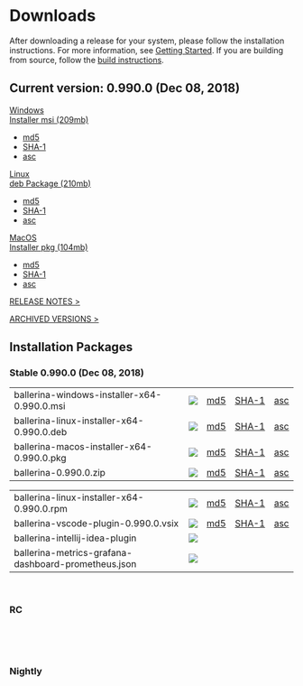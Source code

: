 <link rel="stylesheet" href="/css/download-page.css"></link>
<script src="/js/download-page.js"></script>
<div class="row cBallerina-io-Gray-row">
    <div class="container">
        <div class="row">
            <div class="col-xs-12 col-sm-12 col-md-6 col-lg-6 cDownloadsHeader">
                <h1>Downloads</h1>
                <p>
                    After downloading a release for your system, please follow the installation instructions. For more information, see <a href="https://ballerina.io/learn/getting-started/#installing-ballerina">Getting Started</a>. If you are building from source, follow the <a href="https://github.com/ballerina-platform/ballerina-lang/blob/master/README.md#install-from-source">build instructions</a>.
                </p>
            </div>
        </div>
        <div class="row">
            <div class="col-xs-12 col-sm-12 col-md-12 col-lg-12 cDownloadsHeader">       
                <div class="cFeaturedVersion">
                    <h2>Current version: <span id="versionInfo">0.990.0 (Dec 08, 2018)</span></h2>
                </div>
            </div>
        </div>
        <div class="clearfix"></div>
        <div class="row cDownloads">
            <div class="col-xs-12 col-sm-12 col-md-4 col-lg-4 cDownloadLeft">
                <a id="packWindows" href="https://product-dist.ballerina.io/downloads/0.990.0/ballerina-windows-installer-x64-0.990.0.msi" class="cDownload" data-download="downloads" data-pack="ballerina-windows-installer-x64-0.990.0.msi">
                    <div>Windows</div>
                    <div class="cSize">Installer msi <span id="packWindowsName">(209mb)</span></div>
                </a>
                <ul class="cDiwnloadSubLinks">
                    <li><a id="packWindowsMd5" href="https://product-dist.ballerina.io/downloads/0.990.0/ballerina-windows-installer-x64-0.990.0.msi.md5">md5</a></li>
                    <li><a id="packWindowsSha1" href="https://product-dist.ballerina.io/downloads/0.990.0/ballerina-windows-installer-x64-0.990.0.msi.sha1">SHA-1</a></li>
                    <li><a id="packWindowsAsc" href="https://product-dist.ballerina.io/downloads/0.990.0/ballerina-windows-installer-x64-0.990.0.msi.asc">asc</a></li>
                </ul>
            </div>
            <div class="col-xs-12 col-sm-12 col-md-4 col-lg-4 cDownloadMiddle">
                <a id="packLinux" href="https://product-dist.ballerina.io/downloads/0.990.0/ballerina-linux-installer-x64-0.990.0.deb" class="cDownload" data-download="downloads" data-pack="ballerina-linux-installer-x64-0.990.0.deb">
                    <div>Linux</div>
                    <div class="cSize">deb Package <span id="packLinuxName">(210mb)</span></div>
                </a>
                <ul class="cDiwnloadSubLinks">
                    <li><a id="packLinuxMd5" href="https://product-dist.ballerina.io/downloads/0.990.0/ballerina-linux-installer-x64-0.990.0.deb.md5">md5</a></li>
                    <li><a id="packLinuxSha1" href="https://product-dist.ballerina.io/downloads/0.990.0/ballerina-linux-installer-x64-0.990.0.deb.sha1">SHA-1</a></li>
                    <li><a id="packLinuxAsc" href="https://product-dist.ballerina.io/downloads/0.990.0/ballerina-linux-installer-x64-0.990.0.deb.asc">asc</a></li>
                </ul>
            </div>
            <div class="col-xs-12 col-sm-12 col-md-4 col-lg-4 cDownloadMiddle">
                <a id="packMac" href="https://product-dist.ballerina.io/downloads/0.990.0/ballerina-macos-installer-x64-0.990.0.pkg" class="cDownload" data-download="downloads" data-pack="ballerina-macos-installer-x64-0.990.0.pkg">
                    <div>MacOS</div>
                    <div class="cSize">Installer pkg <span id="packMacName">(104mb)</span></div>
                </a>
                <ul class="cDiwnloadSubLinks">
                    <li><a id="packMacMd5" href="https://product-dist.ballerina.io/downloads/0.990.0/ballerina-macos-installer-x64-0.990.0.pkg.md5">md5</a></li>
                    <li><a id="packMacSha1" href="https://product-dist.ballerina.io/downloads/0.990.0/ballerina-macos-installer-x64-0.990.0.pkg.sha1">SHA-1</a></li>
                    <li><a id="packMacAsc" href="https://product-dist.ballerina.io/downloads/0.990.0/ballerina-macos-installer-x64-0.990.0.pkg.asc">asc</a></li>
                </ul>
            </div>
        </div>
        <div class="col-xs-12 col-sm-16 col-md-12 col-lg-12">
            <div class="cReleaseNotes">
                <p><a href="/downloads/release-notes">RELEASE NOTES ></a></p>
            </div>
            <div class="cReleaseNotes">
                <p><a href="/downloads/archived">ARCHIVED VERSIONS ></a></p>
            </div>
        </div>
        <div class="col-xs-12 col-sm-16 col-md-12 col-lg-12">
            <div class="cStandaloneInstallers">
                <h2>Installation Packages</h2>
                <div class="cInstallers">
                    <h3 class="release-version">Stable <span id="stableInfo">0.990.0 (Dec 08, 2018)</span></h3>
                    <div class="col-xs-12 col-sm-16 col-md-6 col-lg-6 cLeftTable">
                        <div class="insPackages0container">
                            <table id="insPackages0"><tr><td style="width: 96%">ballerina-windows-installer-x64-0.990.0.msi</td><td style="width: 1%; white-space: nowrap;"><a href="https://product-dist.ballerina.io/downloads/0.990.0/ballerina-windows-installer-x64-0.990.0.msi" class="cDownloadLinkIcon" data-download="downloads" data-pack="ballerina-windows-installer-x64-0.990.0.msi"><img src="../img/download-bg-green-fill.svg"></a></td><td style="width: 1%; white-space: nowrap;"><a href="https://product-dist.ballerina.io/downloads/0.990.0/ballerina-windows-installer-x64-0.990.0.msi.md5">md5</a></td><td style="width: 1%; white-space: nowrap;"><a href="https://product-dist.ballerina.io/downloads/0.990.0/ballerina-windows-installer-x64-0.990.0.msi.sha1">SHA-1</a></td><td style="width: 1%; white-space: nowrap;"><a href="https://product-dist.ballerina.io/downloads/0.990.0/ballerina-windows-installer-x64-0.990.0.msi.asc">asc</a></td></tr><tr><td style="width: 96%">ballerina-linux-installer-x64-0.990.0.deb</td><td style="width: 1%; white-space: nowrap;"><a href="https://product-dist.ballerina.io/downloads/0.990.0/ballerina-linux-installer-x64-0.990.0.deb" class="cDownloadLinkIcon" data-download="downloads" data-pack="ballerina-linux-installer-x64-0.990.0.deb"><img src="../img/download-bg-green-fill.svg"></a></td><td style="width: 1%; white-space: nowrap;"><a href="https://product-dist.ballerina.io/downloads/0.990.0/ballerina-linux-installer-x64-0.990.0.deb.md5">md5</a></td><td style="width: 1%; white-space: nowrap;"><a href="https://product-dist.ballerina.io/downloads/0.990.0/ballerina-linux-installer-x64-0.990.0.deb.sha1">SHA-1</a></td><td style="width: 1%; white-space: nowrap;"><a href="https://product-dist.ballerina.io/downloads/0.990.0/ballerina-linux-installer-x64-0.990.0.deb.asc">asc</a></td></tr><tr><td style="width: 96%">ballerina-macos-installer-x64-0.990.0.pkg</td><td style="width: 1%; white-space: nowrap;"><a href="https://product-dist.ballerina.io/downloads/0.990.0/ballerina-macos-installer-x64-0.990.0.pkg" class="cDownloadLinkIcon" data-download="downloads" data-pack="ballerina-macos-installer-x64-0.990.0.pkg"><img src="../img/download-bg-green-fill.svg"></a></td><td style="width: 1%; white-space: nowrap;"><a href="https://product-dist.ballerina.io/downloads/0.990.0/ballerina-macos-installer-x64-0.990.0.pkg.md5">md5</a></td><td style="width: 1%; white-space: nowrap;"><a href="https://product-dist.ballerina.io/downloads/0.990.0/ballerina-macos-installer-x64-0.990.0.pkg.sha1">SHA-1</a></td><td style="width: 1%; white-space: nowrap;"><a href="https://product-dist.ballerina.io/downloads/0.990.0/ballerina-macos-installer-x64-0.990.0.pkg.asc">asc</a></td></tr><tr><td style="width: 96%">ballerina-0.990.0.zip</td><td style="width: 1%; white-space: nowrap;"><a href="https://product-dist.ballerina.io/downloads/0.990.0/ballerina-0.990.0.zip" class="cDownloadLinkIcon" data-download="downloads" data-pack="ballerina-0.990.0.zip"><img src="../img/download-bg-green-fill.svg"></a></td><td style="width: 1%; white-space: nowrap;"><a href="https://product-dist.ballerina.io/downloads/0.990.0/ballerina-0.990.0.zip.md5">md5</a></td><td style="width: 1%; white-space: nowrap;"><a href="https://product-dist.ballerina.io/downloads/0.990.0/ballerina-0.990.0.zip.sha1">SHA-1</a></td><td style="width: 1%; white-space: nowrap;"><a href="https://product-dist.ballerina.io/downloads/0.990.0/ballerina-0.990.0.zip.asc">asc</a></td></tr></table>
                        </div>
                    </div>
                    <div class="col-xs-12 col-sm-16 col-md-6 col-lg-6 cRightTable">
                        <div class="insPackages1container">
                            <table id="insPackages1"><tr><td style="width: 96%">ballerina-linux-installer-x64-0.990.0.rpm</td><td style="width: 1%; white-space: nowrap;"><a href="https://product-dist.ballerina.io/downloads/0.990.0/ballerina-linux-installer-x64-0.990.0.rpm" class="cDownloadLinkIcon" data-download="downloads" data-pack="ballerina-linux-installer-x64-0.990.0.rpm"><img src="../img/download-bg-green-fill.svg"></a></td><td style="width: 1%; white-space: nowrap;"><a href="https://product-dist.ballerina.io/downloads/0.990.0/ballerina-linux-installer-x64-0.990.0.rpm.md5">md5</a></td><td style="width: 1%; white-space: nowrap;"><a href="https://product-dist.ballerina.io/downloads/0.990.0/ballerina-linux-installer-x64-0.990.0.rpm.sha1">SHA-1</a></td><td style="width: 1%; white-space: nowrap;"><a href="https://product-dist.ballerina.io/downloads/0.990.0/ballerina-linux-installer-x64-0.990.0.rpm.asc">asc</a></td></tr><tr><td style="width: 96%">ballerina-vscode-plugin-0.990.0.vsix</td><td style="width: 1%; white-space: nowrap;"><a href="https://product-dist.ballerina.io/downloads/0.990.0/ballerina-vscode-plugin-0.990.0.vsix" class="cDownloadLinkIcon" data-download="downloads" data-pack="ballerina-vscode-plugin-0.990.0.vsix"><img src="../img/download-bg-green-fill.svg"></a></td><td style="width: 1%; white-space: nowrap;"><a href="https://product-dist.ballerina.io/downloads/0.990.0/ballerina-vscode-plugin-0.990.0.vsix.md5">md5</a></td><td style="width: 1%; white-space: nowrap;"><a href="https://product-dist.ballerina.io/downloads/0.990.0/ballerina-vscode-plugin-0.990.0.vsix.sha1">SHA-1</a></td><td style="width: 1%; white-space: nowrap;"><a href="https://product-dist.ballerina.io/downloads/0.990.0/ballerina-vscode-plugin-0.990.0.vsix.asc">asc</a></td></tr><tr><td style="width: 96%">ballerina-intellij-idea-plugin</td><td style="width: 1%; white-space: nowrap;"><a href="https://plugins.jetbrains.com/plugin/9520-ballerina" target="_blank" class="cDownloadLinkIcon" data-download="downloads" data-pack="ballerina-intellij-idea-plugin-0.990.0"><img src="../img/right-bg-green-fill.svg"></a></td><td style="width: 1%; white-space: nowrap;"></td><td style="width: 1%; white-space: nowrap;"></td><td style="width: 1%; white-space: nowrap;"></td></tr><tr><td style="width: 96%">ballerina-metrics-grafana-dashboard-prometheus.json</td><td style="width: 1%; white-space: nowrap;"><a href="https://product-dist.ballerina.io/downloads/0.990.0/ballerina-metrics-grafana-dashboard-prometheus.json" class="cDownloadLinkIcon" data-download="downloads" data-pack="ballerina-metrics-grafana-dashboard-prometheus.json-0.990.0"><img src="../img/download-bg-green-fill.svg"></a></td><td style="width: 1%; white-space: nowrap;"></td><td style="width: 1%; white-space: nowrap;"></td><td style="width: 1%; white-space: nowrap;"></td></tr></table>
                        </div>
                    </div>
                    <div class="clearfix"></div>
                    <br>
                    <div id="devPackContainer">
                    <h3 class="release-version">RC <span id="devInfo"></span></h3>
                    <div class="col-xs-12 col-sm-16 col-md-6 col-lg-6 cLeftTable">
                        <div class="devPackages0container">
                            <table id="devPackages0"></table>
                        </div>
                    </div>
                    <div class="col-xs-12 col-sm-16 col-md-6 col-lg-6 cRightTable">
                        <div class="devPackages0container">
                            <table id="devPackages1"></table>
                        </div>
                    </div></div>
                    <div class="clearfix"></div>
                    <br>
                    <div id="nightlyPackContainer">
                    <h3 class="release-version">Nightly <span id="nightlyInfo"></span></h3>
                    <div class="col-xs-12 col-sm-16 col-md-6 col-lg-6 cLeftTable">
                        <div class="nightlyPackages0container">
                            <table id="nightlyPackages0"></table>
                        </div>
                    </div>
                    <div class="col-xs-12 col-sm-16 col-md-6 col-lg-6 cRightTable">
                        <div class="nightlyPackages0container">
                            <table id="nightlyPackages1"></table>
                        </div>
                    </div></div>
                    <div class="clearfix"></div>
                </div>
            </div>            
        </div>
    </div>
</div>
